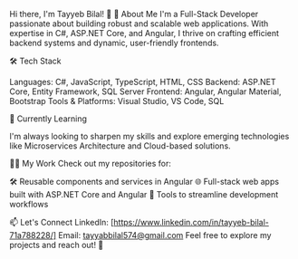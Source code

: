 Hi there, I'm Tayyeb Bilal! 👋
🚀 About Me
I'm a Full-Stack Developer passionate about building robust and scalable web applications. With expertise in C#, ASP.NET Core, and Angular, I thrive on crafting efficient backend systems and dynamic, user-friendly frontends.

🛠️ Tech Stack

Languages: C#, JavaScript, TypeScript, HTML, CSS
Backend: ASP.NET Core, Entity Framework, SQL Server
Frontend: Angular, Angular Material, Bootstrap
Tools & Platforms: Visual Studio, VS Code, SQL

🌱 Currently Learning

I'm always looking to sharpen my skills and explore emerging technologies like Microservices Architecture and Cloud-based solutions.

👨‍💻 My Work
Check out my repositories for:

🛠 Reusable components and services in Angular
🌐 Full-stack web apps built with ASP.NET Core and Angular
🔧 Tools to streamline development workflows

📫 Let's Connect
LinkedIn: [https://www.linkedin.com/in/tayyeb-bilal-71a788228/]
Email: tayyabbilal574@gmail.com
Feel free to explore my projects and reach out! 🚀
